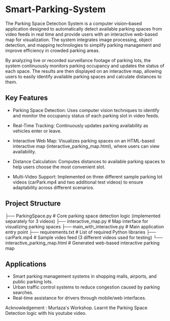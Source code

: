 # Smart-Parking-System

The Parking Space Detection System is a computer vision–based application designed to automatically detect available parking spaces from video feeds in real time and provide users with an interactive web-based map for visualization. The system integrates image processing, object detection, and mapping technologies to simplify parking management and improve efficiency in crowded parking areas.

By analyzing live or recorded surveillance footage of parking lots, the system continuously monitors parking occupancy and updates the status of each space. The results are then displayed on an interactive map, allowing users to easily identify available parking spaces and calculate distances to them.

## Key Features

- Parking Space Detection:
Uses computer vision techniques to identify and monitor the occupancy status of each parking slot in video feeds.

- Real-Time Tracking:
Continuously updates parking availability as vehicles enter or leave.

- Interactive Web Map:
Visualizes parking spaces on an HTML-based interactive map (interactive_parking_map.html), where users can view availability.

- Distance Calculation:
Computes distances to available parking spaces to help users choose the most convenient slot.

- Multi-Video Support:
Implemented on three different sample parking lot videos (carPark.mp4 and two additional test videos) to ensure adaptability across different scenarios.

## Project Structure

├── ParkingSpace.py               # Core parking space detection logic (implemented separately for 3 videos)
├── interactive_map.py            # Map interface for visualizing parking spaces
├── main_with_interactive.py      # Main application entry point
├── requirements.txt              # List of required Python libraries
├── carPark.mp4                   # Sample video feed (3 different videos used for testing)
└── interactive_parking_map.html  # Generated web-based interactive parking map

## Applications

- Smart parking management systems in shopping malls, airports, and public parking lots.
- Urban traffic control systems to reduce congestion caused by parking searches.
- Real-time assistance for drivers through mobile/web interfaces.


Acknowledgement : Murtaza's Workshop. Learnt the Parking Space Detection logic with his youtube video.
